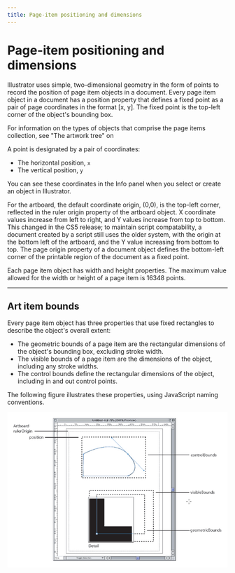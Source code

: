 ```yaml
---
title: Page-item positioning and dimensions
---
```

# Page-item positioning and dimensions

Illustrator uses simple, two-dimensional geometry in the form of points to record the position of page item objects in a document. Every page item object in a document has a position property that defines a fixed point as a pair of page coordinates in the format [x, y]. The fixed point is the top-left corner of the object's bounding box.

For information on the types of objects that comprise the page items collection, see "The artwork tree" on

A point is designated by a pair of coordinates:

- The horizontal position, `x`
- The vertical position, `y`

You can see these coordinates in the Info panel when you select or create an object in Illustrator.

For the artboard, the default coordinate origin, (0,0), is the top-left corner, reflected in the ruler origin property of the artboard object. X coordinate values increase from left to right, and Y values increase from top to bottom. This changed in the CS5 release; to maintain script compatability, a document created by a script still uses the older system, with the origin at the bottom left of the artboard, and the Y value increasing from bottom to top. The page origin property of a document object defines the bottom-left corner of the printable region of the document as a fixed point.

Each page item object has width and height properties. The maximum value allowed for the width or height of a page item is 16348 points.

---

## Art item bounds

Every page item object has three properties that use fixed rectangles to describe the object's overall extent:

- The geometric bounds of a page item are the rectangular dimensions of the object's bounding box, excluding stroke width.
- The visible bounds of a page item are the dimensions of the object, including any stroke widths.
- The control bounds define the rectangular dimensions of the object, including in and out control points.

The following figure illustrates these properties, using JavaScript naming conventions.

![Art Item Bounds](../_static/artItemBounds.jpg)
